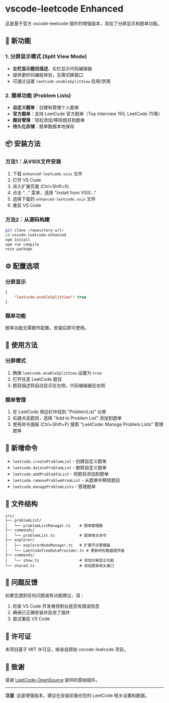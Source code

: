 # vscode-leetcode Enhanced

这是基于官方 vscode-leetcode 插件的增强版本，添加了分屏显示和题单功能。

## 🚀 新功能

### 1. 分屏显示模式 (Split View Mode)
- **左栏显示题目描述**，右栏显示代码编辑器
- 提供更好的编程体验，无需切换窗口
- 可通过设置 `leetcode.enableSplitView` 启用/禁用

### 2. 题单功能 (Problem Lists)
- **自定义题单**：创建和管理个人题单
- **官方题单**：支持 LeetCode 官方题单（Top Interview 150, LeetCode 75等）
- **题目管理**：轻松添加/移除题目到题单
- **持久化存储**：题单数据本地保存

## 📦 安装方法

### 方法1：从VSIX文件安装
1. 下载 `enhanced-leetcode.vsix` 文件
2. 打开 VS Code
3. 进入扩展页面 (Ctrl+Shift+X)
4. 点击 "..." 菜单，选择 "Install from VSIX..."
5. 选择下载的 `enhanced-leetcode.vsix` 文件
6. 重启 VS Code

### 方法2：从源码构建
```bash
git clone <repository-url>
cd vscode-leetcode-enhanced
npm install
npm run compile
vsce package
```

## ⚙️ 配置选项

### 分屏显示
```json
{
    "leetcode.enableSplitView": true
}
```

### 题单功能
题单功能无需额外配置，安装后即可使用。

## 🎯 使用方法

### 分屏模式
1. 确保 `leetcode.enableSplitView` 设置为 `true`
2. 打开任意 LeetCode 题目
3. 题目描述将自动显示在左侧，代码编辑器在右侧

### 题单管理
1. 在 LeetCode 侧边栏中找到 "ProblemList" 分类
2. 右键点击题目，选择 "Add to Problem List" 添加到题单
3. 使用命令面板 (Ctrl+Shift+P) 搜索 "LeetCode: Manage Problem Lists" 管理题单

## 🔧 新增命令

- `leetcode.createProblemList` - 创建自定义题单
- `leetcode.deleteProblemList` - 删除自定义题单
- `leetcode.addProblemToList` - 将题目添加到题单
- `leetcode.removeProblemFromList` - 从题单中移除题目
- `leetcode.manageProblemLists` - 管理题单

## 📁 文件结构

```
src/
├── problemList/
│   └── problemListManager.ts    # 题单管理器
├── commands/
│   └── problemList.ts           # 题单相关命令
├── explorer/
│   ├── explorerNodeManager.ts   # 扩展节点管理器
│   └── LeetCodeTreeDataProvider.ts # 更新树形数据提供者
├── commands/
│   └── show.ts                  # 添加分屏显示功能
└── shared.ts                    # 添加题单相关接口
```

## 🐛 问题反馈

如果您遇到任何问题或有功能建议，请：

1. 检查 VS Code 开发者控制台是否有错误信息
2. 确保已正确安装并启用了插件
3. 尝试重启 VS Code

## 📄 许可证

本项目基于 MIT 许可证，继承自原始 vscode-leetcode 项目。

## 🙏 致谢

感谢 [LeetCode-OpenSource](https://github.com/LeetCode-OpenSource/vscode-leetcode) 提供的原始插件。

---

**注意**: 这是增强版本，建议在安装前备份您的 LeetCode 相关设置和数据。

